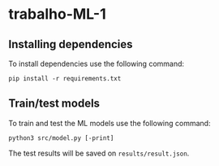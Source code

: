 # trabalho-ML-1

## Installing dependencies
To install dependencies use the following command:
```
pip install -r requirements.txt
```

## Train/test models
To train and test the ML models use the following command:
```
python3 src/model.py [-print]
```
The test results will be saved on `results/result.json`.
